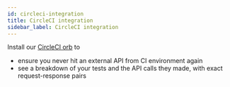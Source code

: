 ```yaml
---
id: circleci-integration
title: CircleCI integration
sidebar_label: CircleCI integration
---
```


Install our [CircleCI orb](https://circleci.com/orbs/) to

- ensure you never hit an external API from CI environment again
- see a breakdown of your tests and the API calls they made, with exact request-response pairs
